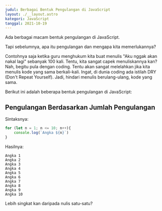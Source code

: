 ```yaml
---
judul: Berbagai Bentuk Pengulangan di JavaScript
layout: ./__layout.astro
kategori: JavaScript
tanggal: 2021-10-19
---
```


Ada berbagai macam bentuk pengulangan di JavaScript.

Tapi sebelumnya, apa itu pengulangan dan mengapa kita memerlukannya?

Contohnya saja ketika guru menghukum kita buat menulis "Aku nggak akan nakal lagi" sebanyak 100 kali. Tentu, kita sangat capek menuliskannya kan? Nah, begitu pula dengan coding. Tentu akan sangat melelahkan jika kita menulis kode yang sama berkali-kali. Ingat, di dunia coding ada istilah DRY (Don't Repeat Yourself). Jadi, hindari menulis berulang-ulang, kode yang sama.

Berikut ini adalah beberapa bentuk pengulangan di JavaScript:

## Pengulangan Berdasarkan Jumlah Pengulangan

Sintaksnya:

```javascript
for (let n = 1; n <= 10; n++){
	console.log(`Angka ${n}`)
}
```

Hasilnya:

```
Angka 1
Angka 2
Angka 3
Angka 4
Angka 5
Angka 6
Angka 7
Angka 8
Angka 9
Angka 10
```

Lebih singkat kan daripada nulis satu-satu?
